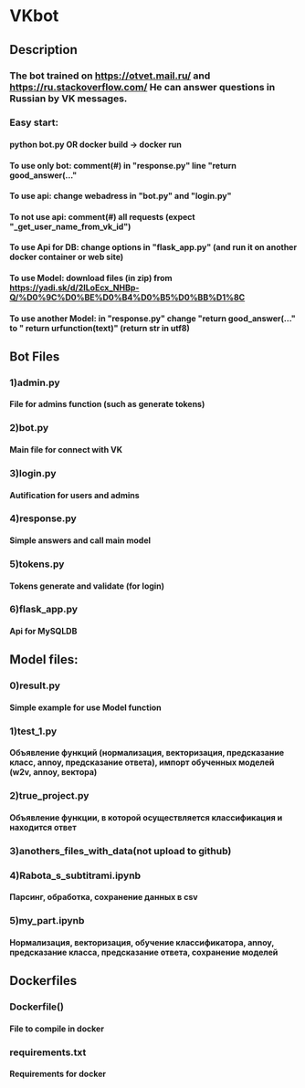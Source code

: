 # VKbot

## Description
### The bot trained on https://otvet.mail.ru/ and https://ru.stackoverflow.com/ He can answer questions in Russian by VK messages.

### Easy start: 
#### python bot.py  OR  docker build -> docker run
#### To use only bot: comment(#) in "response.py" line "return good_answer(..."
#### To use api: change webadress in "bot.py" and "login.py"
#### To not use api: comment(#) all requests (expect "_get_user_name_from_vk_id")
#### To use Api for DB: change options in "flask_app.py" (and run it on another docker container or web site)
#### To use Model: download files (in zip) from https://yadi.sk/d/2ILoEcx_NHBp-Q/%D0%9C%D0%BE%D0%B4%D0%B5%D0%BB%D1%8C 
#### To use another Model: in "response.py" change "return good_answer(..." to " return urfunction(text)" (return str in utf8)


## Bot Files 
### 1)admin.py
#### File for admins function (such as generate tokens)
### 2)bot.py
#### Main file for connect with VK
### 3)login.py
#### Autification for users and admins 
### 4)response.py
#### Simple answers and call main model 
### 5)tokens.py
#### Tokens generate and validate (for login)
### 6)flask_app.py
#### Api for MySQLDB


## Model files:
### 0)result.py
#### Simple example for use Model function
### 1)test_1.py 
#### Объявление функций (нормализация, векторизация, предсказание класс, annoy, предсказание ответа), импорт обученных моделей (w2v, annoy, вектора)
### 2)true_project.py
#### Объявление функции, в которой осуществляется классификация и находится ответ
### 3)anothers_files_with_data(not upload to github)
### 4)Rabota_s_subtitrami.ipynb
#### Парсинг, обработка, сохранение данных в csv
### 5)my_part.ipynb
#### Нормализация, векторизация, обучение классификатора, annoy, предсказание класса, предсказание ответа, сохранение моделей

## Dockerfiles
### Dockerfile()
#### File to compile in docker
### requirements.txt
#### Requirements for docker
